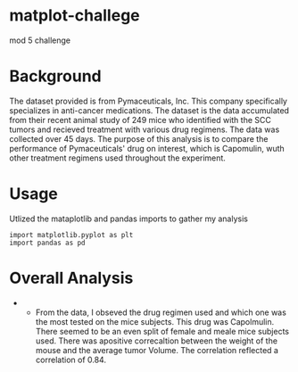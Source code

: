 # matplot-challege
mod 5 challenge

# Background
The dataset provided is from Pymaceuticals, Inc. This company specifically specializes in anti-cancer medications. The dataset is the data accumulated from their recent animal study of 249 mice who identified with the SCC tumors and recieved treatment with various drug regimens. The data was collected over 45 days. 
The purpose of this analysis is to compare the performance of Pymaceuticals' drug on interest, which is Capomulin, wuth other treatment regimens used throughout the experiment. 

# Usage
Utlized the mataplotlib and pandas imports to gather my analysis 

    import matplotlib.pyplot as plt
    import pandas as pd

# Overall Analysis

- - From the data, I obseved the drug regimen used and which one was the most tested on the mice subjects. This drug was Capolmulin. There seemed to be an even split of female and meale mice subjects used. There was apositive correcaltion between the weight of the mouse and the average tumor Volume. The correlation reflected a correlation of 0.84.
